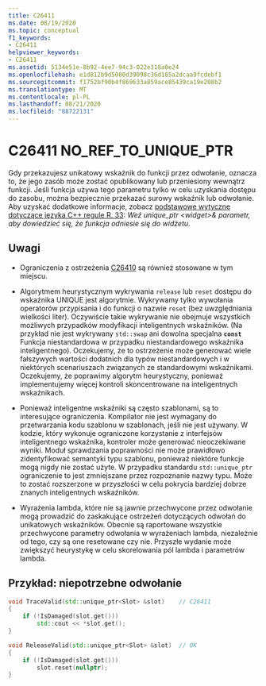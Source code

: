 ```yaml
---
title: C26411
ms.date: 08/19/2020
ms.topic: conceptual
f1_keywords:
- C26411
helpviewer_keywords:
- C26411
ms.assetid: 5134e51e-8b92-4ee7-94c3-022e318a0e24
ms.openlocfilehash: e1d812b9d5080d39098c36d185a2dcaa9fcdebf1
ms.sourcegitcommit: f1752bf90b4f869633a859ace85439ca19e208b2
ms.translationtype: MT
ms.contentlocale: pl-PL
ms.lasthandoff: 08/21/2020
ms.locfileid: "88722131"
---
```

# <a name="c26411--no_ref_to_unique_ptr"></a>C26411 NO_REF_TO_UNIQUE_PTR

Gdy przekazujesz unikatowy wskaźnik do funkcji przez odwołanie, oznacza to, że jego zasób może zostać opublikowany lub przeniesiony wewnątrz funkcji. Jeśli funkcja używa tego parametru tylko w celu uzyskania dostępu do zasobu, można bezpiecznie przekazać surowy wskaźnik lub odwołanie. Aby uzyskać dodatkowe informacje, zobacz [podstawowe wytyczne dotyczące języka C++ regule R. 33](https://github.com/isocpp/CppCoreGuidelines/blob/master/CppCoreGuidelines.md#r33-take-a-unique_ptrwidget-parameter-to-express-that-a-function-reseats-thewidget): *Weź unique_ptr \<widget\>& parametr, aby dowiedzieć się, że funkcja odniesie się do widżetu*.

## <a name="remarks"></a>Uwagi

- Ograniczenia z ostrzeżenia [C26410](C26410.md) są również stosowane w tym miejscu.

- Algorytmem heurystycznym wykrywania `release` lub `reset` dostępu do wskaźnika UNIQUE jest algorytmie. Wykrywamy tylko wywołania operatorów przypisania i do funkcji o nazwie `reset` (bez uwzględniania wielkości liter). Oczywiście takie wykrywanie nie obejmuje wszystkich możliwych przypadków modyfikacji inteligentnych wskaźników. (Na przykład nie jest wykrywany `std::swap` ani dowolna specjalna **`const`** Funkcja niestandardowa w przypadku niestandardowego wskaźnika inteligentnego). Oczekujemy, że to ostrzeżenie może generować wiele fałszywych wartości dodatnich dla typów niestandardowych i w niektórych scenariuszach związanych ze standardowymi wskaźnikami. Oczekujemy, że poprawimy algorytm heurystyczny, ponieważ implementujemy więcej kontroli skoncentrowane na inteligentnych wskaźnikach.

- Ponieważ inteligentne wskaźniki są często szablonami, są to interesujące ograniczenia. Kompilator nie jest wymagany do przetwarzania kodu szablonu w szablonach, jeśli nie jest używany. W kodzie, który wykonuje ograniczone korzystanie z interfejsów inteligentnego wskaźnika, kontroler może generować nieoczekiwane wyniki. Moduł sprawdzania poprawności nie może prawidłowo zidentyfikować semantyki typu szablonu, ponieważ niektóre funkcje mogą nigdy nie zostać użyte. W przypadku standardu `std::unique_ptr` ograniczenie to jest zmniejszane przez rozpoznanie nazwy typu. Może to zostać rozszerzone w przyszłości w celu pokrycia bardziej dobrze znanych inteligentnych wskaźników.

- Wyrażenia lambda, które nie są jawnie przechwycone przez odwołanie mogą prowadzić do zaskakujące ostrzeżeń dotyczących odwołań do unikatowych wskaźników. Obecnie są raportowane wszystkie przechwycone parametry odwołania w wyrażeniach lambda, niezależnie od tego, czy są one resetowane czy nie. Przyszłe wydanie może zwiększyć heurystykę w celu skorelowania pól lambda i parametrów lambda.

## <a name="example-unnecessary-reference"></a>Przykład: niepotrzebne odwołanie

```cpp
void TraceValid(std::unique_ptr<Slot> &slot)    // C26411
{
    if (!IsDamaged(slot.get()))
        std::cout << *slot.get();
}

void ReleaseValid(std::unique_ptr<Slot> &slot)  // OK
{
    if (!IsDamaged(slot.get()))
        slot.reset(nullptr);
}
```
